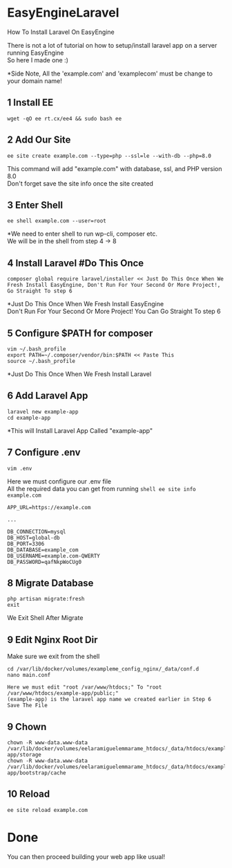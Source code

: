# EasyEngineLaravel
How To Install Laravel On EasyEngine

There is not a lot of tutorial on how to setup/install laravel app on a server running EasyEngine
<br>
So here I made one :)

*Side Note, All the 'example.com' and 'examplecom' must be change to your domain name!

## 1 Install EE
```shell
wget -qO ee rt.cx/ee4 && sudo bash ee
```

## 2 Add Our Site 
```shell
ee site create example.com --type=php --ssl=le --with-db --php=8.0
```
This command will add "example.com" with database, ssl, and PHP version 8.0
<br>
Don't forget save the site info once the site created

## 3 Enter Shell
```shell
ee shell example.com --user=root
```
*We need to enter shell to run wp-cli, composer etc.
<br>
We will be in the shell from step 4 -> 8

## 4 Install Laravel #Do This Once
```shell
composer global require laravel/installer << Just Do This Once When We Fresh Install EasyEngine, Don't Run For Your Second Or More Project!, Go Straight To step 6
```
*Just Do This Once When We Fresh Install EasyEngine
<br>
Don't Run For Your Second Or More Project! You Can Go Straight To step 6

## 5 Configure $PATH for composer
```shell
vim ~/.bash_profile 
export PATH=~/.composer/vendor/bin:$PATH << Paste This
source ~/.bash_profile
```
*Just Do This Once When We Fresh Install Laravel

## 6 Add Laravel App
```shell
laravel new example-app
cd example-app
```
*This will Install Laravel App Called "example-app"

## 7 Configure .env
```shell
vim .env
```
Here we must configure our .env file
<br>
All the required data you can get from running ```shell ee site info example.com```

```env
APP_URL=https://example.com

...

DB_CONNECTION=mysql
DB_HOST=global-db
DB_PORT=3306
DB_DATABASE=example_com
DB_USERNAME=example.com-QWERTY
DB_PASSWORD=qafNkpWoCUg0
```

## 8 Migrate Database
```shell
php artisan migrate:fresh
exit
```
We Exit Shell After Migrate

## 9 Edit Nginx Root Dir
Make sure we exit from the shell
```shell
cd /var/lib/docker/volumes/exampleme_config_nginx/_data/conf.d
nano main.conf

Here we must edit "root /var/www/htdocs;" To "root /var/www/htdocs/example-app/public;"
(example-app) is the laravel app name we created earlier in Step 6
Save The File
```

## 9 Chown
```shell
chown -R www-data.www-data /var/lib/docker/volumes/eelaramiguelemmarame_htdocs/_data/htdocs/example-app/storage
chown -R www-data.www-data /var/lib/docker/volumes/eelaramiguelemmarame_htdocs/_data/htdocs/example-app/bootstrap/cache
```

## 10 Reload
```shell
ee site reload example.com
```

# Done

You can then proceed building your web app like usual!
